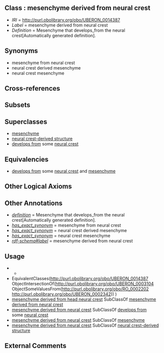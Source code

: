 
## Class : mesenchyme derived from neural crest

 * *IRI* = http://purl.obolibrary.org/obo/UBERON_0014387
 * *Label* = mesenchyme derived from neural crest
 * *Definition* = Mesenchyme that develops_from the neural crest[Automatically generated definition].

## Synonyms

 * mesenchyme from neural crest
 * neural crest derived mesenchyme
 * neural crest mesenchyme

## Cross-references


## Subsets


## Superclasses

 * [mesenchyme](../../UBERON/04/UBERON_0003104.md)
 * [neural crest-derived structure](../../UBERON/13/UBERON_0010313.md)
 * [develops from](../../RO/02/RO_0002202.md) some [neural crest](../../UBERON/42/UBERON_0002342.md)

## Equivalencies

 * [develops from](../../RO/02/RO_0002202.md) some [neural crest](../../UBERON/42/UBERON_0002342.md) and [mesenchyme](../../UBERON/04/UBERON_0003104.md)

## Other Logical Axioms


## Other Annotations

 * *[definition](../../IAO/15/IAO_0000115.md)* = Mesenchyme that develops_from the neural crest[Automatically generated definition].
 * *[has_exact_synonym](../../ym/oboInOwl#hasExactSynonym.md)* = mesenchyme from neural crest
 * *[has_exact_synonym](../../ym/oboInOwl#hasExactSynonym.md)* = neural crest derived mesenchyme
 * *[has_exact_synonym](../../ym/oboInOwl#hasExactSynonym.md)* = neural crest mesenchyme
 * *[rdf-schema#label](../../el/rdf-schema#label.md)* = mesenchyme derived from neural crest

## Usage

 * -
 * EquivalentClasses(<http://purl.obolibrary.org/obo/UBERON_0014387> ObjectIntersectionOf(<http://purl.obolibrary.org/obo/UBERON_0003104> ObjectSomeValuesFrom(<http://purl.obolibrary.org/obo/RO_0002202> <http://purl.obolibrary.org/obo/UBERON_0002342>)) )
 * [mesenchyme derived from head neural crest](../../UBERON/13/UBERON_0007213.md) SubClassOf [mesenchyme derived from neural crest](../../UBERON/87/UBERON_0014387.md)
 * [mesenchyme derived from neural crest](../../UBERON/87/UBERON_0014387.md) SubClassOf [develops from](../../RO/02/RO_0002202.md) some [neural crest](../../UBERON/42/UBERON_0002342.md)
 * [mesenchyme derived from neural crest](../../UBERON/87/UBERON_0014387.md) SubClassOf [mesenchyme](../../UBERON/04/UBERON_0003104.md)
 * [mesenchyme derived from neural crest](../../UBERON/87/UBERON_0014387.md) SubClassOf [neural crest-derived structure](../../UBERON/13/UBERON_0010313.md)

## External Comments

